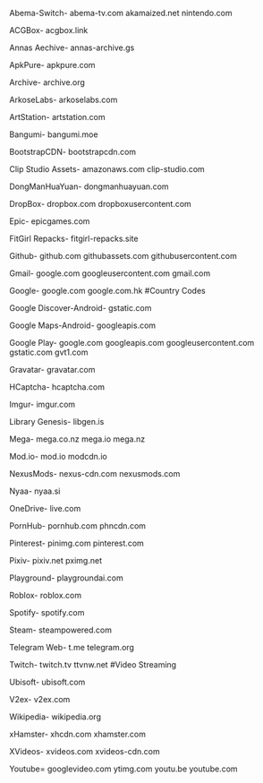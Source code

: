 Abema-Switch-
abema-tv.com
akamaized.net
nintendo.com

ACGBox-
acgbox.link

Annas Aechive-
annas-archive.gs

ApkPure-
apkpure.com

Archive-
archive.org

ArkoseLabs-
arkoselabs.com

ArtStation-
artstation.com

Bangumi-
bangumi.moe

BootstrapCDN-
bootstrapcdn.com

Clip Studio Assets-
amazonaws.com
clip-studio.com

DongManHuaYuan-
dongmanhuayuan.com

DropBox-
dropbox.com
dropboxusercontent.com

Epic-
epicgames.com

FitGirl Repacks-
fitgirl-repacks.site

Github-
github.com
githubassets.com
githubusercontent.com

Gmail-
google.com
googleusercontent.com
gmail.com

Google-
google.com
google.com.hk #Country Codes

Google Discover-Android-
gstatic.com

Google Maps-Android-
googleapis.com

Google Play-
google.com
googleapis.com
googleusercontent.com
gstatic.com
gvt1.com

Gravatar-
gravatar.com

HCaptcha-
hcaptcha.com

Imgur-
imgur.com

Library Genesis-
libgen.is

Mega-
mega.co.nz
mega.io
mega.nz

Mod.io-
mod.io
modcdn.io

NexusMods-
nexus-cdn.com
nexusmods.com

Nyaa-
nyaa.si

OneDrive-
live.com

PornHub-
pornhub.com
phncdn.com

Pinterest-
pinimg.com
pinterest.com


Pixiv-
pixiv.net
pximg.net

Playground-
playgroundai.com

Roblox-
roblox.com

Spotify-
spotify.com

Steam-
steampowered.com

Telegram Web-
t.me
telegram.org

Twitch-
twitch.tv
ttvnw.net #Video Streaming

Ubisoft-
ubisoft.com

V2ex-
v2ex.com

Wikipedia-
wikipedia.org

xHamster-
xhcdn.com
xhamster.com

XVideos-
xvideos.com
xvideos-cdn.com

Youtube=
googlevideo.com
ytimg.com
youtu.be
youtube.com
